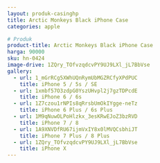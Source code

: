 ```yaml
---
layout: produk-casinghp
title: Arctic Monkeys Black iPhone Case
categories: apple

# Produk
product-title: Arctic Monkeys Black iPhone Case
harga: 90000
sku: hn-0424
image-drive: 1ZQry_TOfvzqdcvPY9UJ9LXl_jL7BbVse
gallery:
  - url: 1_mGrRCg5XWhUQnRymUbMGZRCfyXPdPUC
    title: iPhone 5 / 5s / SE
  - url: 1xmbf57O3zdpG0YszUHvpl2j7gzTDPcdE
    title: iPhone 6 / 6s
  - url: 1Z7czou1rNPIs8qRrsbUmOkIYgge-neTz
    title: iPhone 6 Plus / 6s Plus
  - url: 1M9qNuwOLPoHlzkx_3esKRwEJoZ3bzRVD
    title: iPhone 7 / 8
  - url: 1A9XNVDfRU67ijmVxIY8x0lMVQCsbhiJT
    title: iPhone 7 Plus / 8 Plus
  - url: 1ZQry_TOfvzqdcvPY9UJ9LXl_jL7BbVse
    title: iPhone X
---
```

